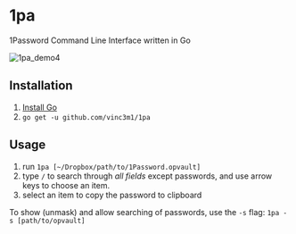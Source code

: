 # 1pa
1Password Command Line Interface written in Go

![1pa_demo4](https://user-images.githubusercontent.com/498852/43388441-fd6d1e92-939d-11e8-87b4-c05de73a66b7.gif)

## Installation
1. [Install Go](https://golang.org/doc/install)
2. `go get -u github.com/vinc3m1/1pa`

## Usage
1. run `1pa [~/Dropbox/path/to/1Password.opvault]`
2. type `/` to search through *all fields* except passwords, and use arrow keys to choose an item.
3. select an item to copy the password to clipboard

To show (unmask) and allow searching of passwords, use the `-s` flag: `1pa -s [path/to/opvault]`
